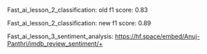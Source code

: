 Fast_ai_lesson_2_classification: old f1 score: 0.83 

Fast_ai_lesson_2_classification: new f1 score: 0.89


Fast_ai_lesson_3_sentiment_analysis: https://hf.space/embed/Anuj-Panthri/imdb_review_sentiment/+
